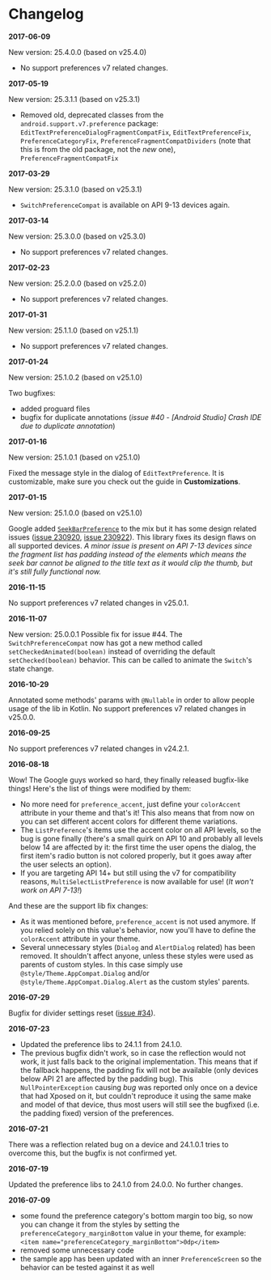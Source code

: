 # Changelog

**2017-06-09**

New version: 25.4.0.0 (based on v25.4.0)

- No support preferences v7 related changes.

**2017-05-19**

New version: 25.3.1.1 (based on v25.3.1)

- Removed old, deprecated classes from the `android.support.v7.preference` package: `EditTextPreferenceDialogFragmentCompatFix`, `EditTextPreferenceFix`, `PreferenceCategoryFix`, `PreferenceFragmentCompatDividers` (note that this is from the old package, not the _new_ one), `PreferenceFragmentCompatFix`

**2017-03-29**

New version: 25.3.1.0 (based on v25.3.1)

- `SwitchPreferenceCompat` is available on API 9-13 devices again.

**2017-03-14**

New version: 25.3.0.0 (based on v25.3.0)

- No support preferences v7 related changes.

**2017-02-23**

New version: 25.2.0.0 (based on v25.2.0)

- No support preferences v7 related changes.

**2017-01-31**

New version: 25.1.1.0 (based on v25.1.1)

- No support preferences v7 related changes.

**2017-01-24**

New version: 25.1.0.2 (based on v25.1.0)

Two bugfixes:

- added proguard files
- bugfix for duplicate annotations (*issue #40 - [Android Studio] Crash IDE due to duplicate annotation*)

**2017-01-16**

New version: 25.1.0.1 (based on v25.1.0)

Fixed the message style in the dialog of `EditTextPreference`. It is customizable, make sure you check out the guide in **Customizations**.

**2017-01-15**

New version: 25.1.0.0 (based on v25.1.0)

Google added [`SeekBarPreference`](https://developer.android.com/reference/android/support/v7/preference/SeekBarPreference.html) to the mix but it has some design related issues ([issue 230920](https://code.google.com/p/android/issues/detail?id=230920), [issue 230922](https://code.google.com/p/android/issues/detail?id=230922)). This library fixes its design flaws on all supported devices. *A minor issue is present on API 7-13 devices since the fragment list has padding instead of the elements which means the seek bar cannot be aligned to the title text as it would clip the thumb, but it's still fully functional now.*

**2016-11-15**

No support preferences v7 related changes in v25.0.1.

**2016-11-07**

New version: 25.0.0.1
Possible fix for issue #44. The `SwitchPreferenceCompat` now has got a new method called `setCheckedAnimated(boolean)` instead of overriding the default `setChecked(boolean)` behavior. This can be called to animate the `Switch`'s state change.

**2016-10-29**

Annotated some methods' params with `@Nullable` in order to allow people usage of the lib in Kotlin.
No support preferences v7 related changes in v25.0.0.

**2016-09-25**

No support preferences v7 related changes in v24.2.1.

**2016-08-18**

Wow! The Google guys worked so hard, they finally released bugfix-like things! Here's the list of things were modified by them:

- No more need for `preference_accent`, just define your `colorAccent` attribute in your theme and that's it! This also means that from now on you can set different accent colors for different theme variations.
- The `ListPreference`'s items use the accent color on all API levels, so the bug is gone finally (there's a small quirk on API 10 and probably all levels below 14 are affected by it: the first time the user opens the dialog, the first item's radio button is not colored properly, but it goes away after the user selects an option).
- If you are targeting API 14+ but still using the v7 for compatibility reasons, `MultiSelectListPreference` is now available for use! (*It won't work on API 7-13!*)

And these are the support lib fix changes:
- As it was mentioned before, `preference_accent` is not used anymore. If you relied solely on this value's behavior, now you'll have to define the `colorAccent` attribute in your theme.
- Several unnecessary styles (`Dialog` and `AlertDialog` related) has been removed. It shouldn't affect anyone, unless these styles were used as parents of custom styles. In this case simply use `@style/Theme.AppCompat.Dialog` and/or `@style/Theme.AppCompat.Dialog.Alert` as the custom styles' parents.

**2016-07-29**

Bugfix for divider settings reset ([issue #34](https://github.com/Gericop/Android-Support-Preference-V7-Fix/issues/34)).

**2016-07-23**

- Updated the preference libs to 24.1.1 from 24.1.0.
- The previous bugfix didn't work, so in case the reflection would not work, it just falls back to the original implementation. This means that if the fallback happens, the padding fix will not be available (only devices below API 21 are affected by the padding bug). This `NullPointerException` causing *bug* was reported only once on a device that had Xposed on it, but couldn't reproduce it using the same make and model of that device, thus most users will still see the bugfixed (i.e. the padding fixed) version of the preferences.

**2016-07-21**

There was a reflection related bug on a device and 24.1.0.1 tries to overcome this, but the bugfix is not confirmed yet.

**2016-07-19**

Updated the preference libs to 24.1.0 from 24.0.0. No further changes.

**2016-07-09**

- some found the preference category's bottom margin too big, so now you can change it from the styles by setting the `preferenceCategory_marginBottom` value in your theme, for example: `<item name="preferenceCategory_marginBottom">0dp</item>`
- removed some unnecessary code
- the sample app has been updated with an inner `PreferenceScreen` so the behavior can be tested against it as well